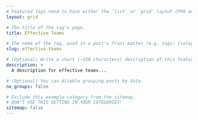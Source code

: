 ```yaml
---
# Featured tags need to have either the `list` or `grid` layout (PRO only).
layout: grid

# The title of the tag's page.
title: Effective Teams

# The name of the tag, used in a post's front matter (e.g. tags: [<slug>]).
slug: effective-teams

# (Optional) Write a short (~150 characters) description of this featured tag.
description: >
  A description for effective teams...

# (Optional) You can disable grouping posts by date.
no_groups: false

# Exclude this example category from the sitemap.
# DON'T USE THIS SETTING IN YOUR CATEGORIES!
sitemap: false
---
```

